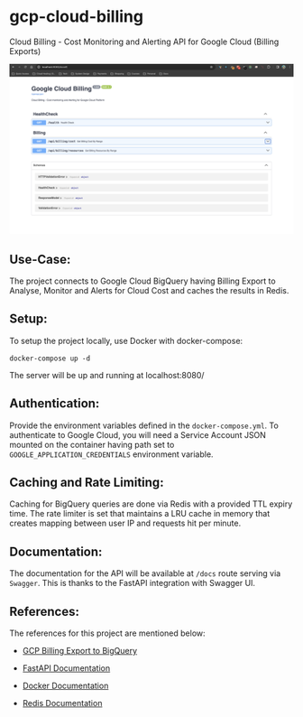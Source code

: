 # gcp-cloud-billing
Cloud Billing - Cost Monitoring and Alerting API for Google Cloud (Billing Exports)

![Demo](media/demo.png)

## Use-Case:
The project connects to Google Cloud BigQuery having Billing Export to Analyse, Monitor and Alerts for Cloud Cost and caches the results in Redis.

## Setup:
To setup the project locally, use Docker with docker-compose:

    docker-compose up -d
    
The server will be up and running at localhost:8080/

## Authentication:
Provide the environment variables defined in the `docker-compose.yml`. To authenticate to Google Cloud, you will need a Service Account JSON mounted on the container having path set to `GOOGLE_APPLICATION_CREDENTIALS`  environment variable.

## Caching and Rate Limiting:
Caching for BigQuery queries are done via Redis with a provided TTL expiry time.
The rate limiter is set that maintains a LRU cache in memory that creates mapping between user IP and requests hit per minute.

## Documentation:
The documentation for the API will be available at `/docs` route serving via `Swagger`. This is thanks to the FastAPI integration with Swagger UI.

## References:
The references for this project are mentioned below:

- [GCP Billing Export to BigQuery](https://cloud.google.com/billing/docs/how-to/export-data-bigquery)

- [FastAPI Documentation](https://fastapi.tiangolo.com/)

- [Docker Documentation](https://docs.docker.com/)

- [Redis Documentation](https://redis.io/docs/)